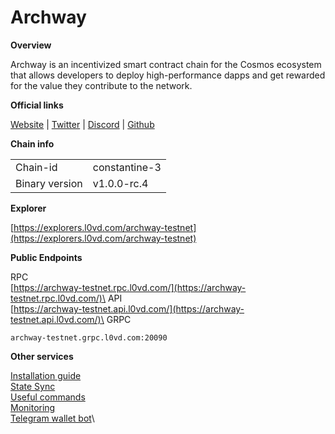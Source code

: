 # Archway

**Overview**

Archway is an incentivized smart contract chain for the Cosmos ecosystem that allows developers to deploy high-performance dapps and get rewarded for the value they contribute to the network.

**Official links**

[Website](https://archway.io/) | [Twitter](https://twitter.com/archwayhq) | [Discord](https://discord.gg/5FVvx3WGfa) | [Github](https://github.com/archway-network)

**Chain info**

|                |               |
| -------------- | ------------- |
| Chain-id       | constantine-3 |
| Binary version | v1.0.0-rc.4   |

**Explorer**

[https://explorers.l0vd.com/archway-testnet](https://explorers.l0vd.com/archway-testnet)

**Public Endpoints**

RPC\
[https://archway-testnet.rpc.l0vd.com/](https://archway-testnet.rpc.l0vd.com/)\
API\
[https://archway-testnet.api.l0vd.com/](https://archway-testnet.api.l0vd.com/)\
GRPC

```
archway-testnet.grpc.l0vd.com:20090
```

**Other services**

[Installation guide](installation-guide/)\
[State Sync](state-sync/)\
[Useful commands](useful-commands/)\
[Monitoring](monitoring.md)\
[Telegram wallet bot](wallet-bot/)\
